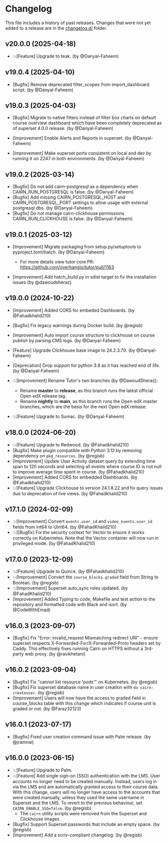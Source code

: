 # Changelog

This file includes a history of past releases. Changes that were not yet added to a release are in the [changelog.d/](./changelog.d) folder.

<!--
⚠️ DO NOT ADD YOUR CHANGES TO THIS FILE! (unless you want to modify existing changelog entries in this file)
Changelog entries are managed by scriv. After you have made some changes to this plugin, create a changelog entry with:

    scriv create

Edit and commit the newly-created file in changelog.d.

If you need to create a new release, create a separate commit just for that. It is important to respect these
instructions, because git commits are used to generate release notes:
  - Modify the version number in `__about__.py`.
  - Collect changelog entries with `scriv collect`
  - The title of the commit should be the same as the new version: "vX.Y.Z".
-->

<!-- scriv-insert-here -->

<a id='changelog-20.0.0'></a>
## v20.0.0 (2025-04-18)

- 💥[Feature] Upgrade to teak. (by @Danyal-Faheem)

<a id='changelog-19.0.4'></a>
## v19.0.4 (2025-04-10)

- [Bugfix] Remove deprecated filter_scopes from import_dashboard script. (by @Danyal-Faheem)

<a id='changelog-19.0.3'></a>
## v19.0.3 (2025-04-03)

- [Bugfix] Migrate to native filters instead of filter box charts on default course overview dashboard which have been completely deprecated as of superset 4.0.0 release. (by @Danyal-Faheem)

- [Improvement] Enable Alerts and Reports in superset. (by @Danyal-Faheem)

- [Improvement] Make superset ports consistent on local and dev by running it on 2247 in both environments. (by @Danyal-Faheem)

<a id='changelog-19.0.2'></a>
## v19.0.2 (2025-03-14)

- [Bugfix] Do not add cairn-postgresql as a dependency when CAIRN_RUN_POSTGRESQL is false. (by @Danyal-Faheem)
- [Bugfix] Add missing CAIRN_POSTGRESQL_HOST and CAIRN_POSTGRESQL_PORT settings to allow usage with external postgresql dbs. (by @Danyal-Faheem)
- [Bugfix] Do not manage cairn-clickhouse permissions CAIRN_RUN_CLICKHOUSE is false. (by @Danyal-Faheem)

<a id='changelog-19.0.1'></a>
## v19.0.1 (2025-03-12)

- [Improvement] Migrate packaging from setup.py/setuptools to pyproject.toml/hatch. (by @Danyal-Faheem)
  - For more details view tutor core PR: https://github.com/overhangio/tutor/pull/1163

- [Improvement] Add hatch_build.py in sdist target to fix the installation issues (by @dawoudsheraz)

<a id='changelog-19.0.0'></a>
## v19.0.0 (2024-10-22)

- [Improvement] Added CORS for embeded Dashboards. (by @Fahadkhalid210)

- [Bugfix] Fix legacy warnings during Docker build. (by @regisb)

- [Improvement] Auto import course structure to clickhouse on course publish by parsing CMS logs. (by @Danyal-Faheem)

- [Feature] Upgrade Clickhouse base image to 24.2.3.70. (by @Danyal-Faheem)

- [Deprecation] Drop support for python 3.8 as it has reached end of life. (by @Danyal-Faheem)

- 💥[Improvement] Rename Tutor's two branches (by @DawoudSheraz):
  * Rename **master** to **release**, as this branch runs the latest official Open edX release tag.
  * Rename **nightly** to **main**, as this branch runs the Open edX master branches, which are the basis for the next Open edX release.

- 💥[Feature] Upgrade to Sumac. (by @Danyal-Faheem)

<a id='changelog-18.0.0'></a>
## v18.0.0 (2024-06-20)

- 💥[Feature] Upgrade to Redwood. (by @Fahadkhalid210)
- [Bugfix] Make plugin compatible with Python 3.12 by removing dependency on `pkg_resources`. (by @regisb)
- [Improvement] Update User Activity dataset query by extending time span to 120 seconds and selecting all events where course ID is not null to improve average time spent in course. (by @Fahadkhalid210)
- [Improvement] Added CORS for embedded Dashboards. (by @Fahadkhalid210)
- 💥[Feature] Upgrade Clickhouse to version 24.1.8.22 and fix query issues due to deprecation of live views. (by @Fahadkhalid210)

<a id='changelog-17.1.0'></a>
## v17.1.0 (2024-02-09)

- 💥[Improvement] Convert `events.user_id` and `video_events.user_id` fields from Int64 to UInt64. (by @FahadKhalid210)
- 💥[[Bugfix] Fix the security context for Vector to ensure it works correctly on Kubernetes. Note that the Vector container will now run in privileged mode. (by @FahadKhalid210)

<a id='changelog-17.0.0'></a>
## v17.0.0 (2023-12-09)

- 💥[Feature] Upgrade to Quince. (by @Fahadkhalid210)
- 💥[Improvement] Convert the `course_blocks.graded` field from String to Boolean. (by @regisb)
- 💥[Improvement] Superset auto_sync roles updated. (by @FahadKhalid210)
- [Improvement] Added Typing to code, Makefile and test action to the repository and formatted code with Black and isort. (by @CodeWithEmad)

<a id='changelog-16.0.3'></a>
## v16.0.3 (2023-09-07)

- [Bugfix] Fix "Error: invalid_request Mismatching redirect URI" - ensure superset respects X-Forwarded-For/X-Forwarded-Proto headers set by Caddy. This effectively fixes running Cairn on HTTPS without a 3rd-party web proxy. (by @ravikhetani)

<a id='changelog-16.0.2'></a>
## v16.0.2 (2023-09-04)

- [Bugfix] Fix "cannot list resource 'pods'" on Kubernetes. (by @regisb)
- [Bugfix] Fix superset database name in user creation with `do cairn-createuser`. (by @regisb)
- [Improvement] Users will now have the access to graded field in course_blocks table with this change which indicates if course unit is graded or not. (by @Faraz32123)

<a id='changelog-16.0.1'></a>
## v16.0.1 (2023-07-17)

- [Bugfix] Fixed user creation command issue with Palm release. (by @jramnai)

<a id='changelog-16.0.0'></a>
## v16.0.0 (2023-06-15)

- 💥[Feature] Upgrade to Palm.
- 💥[Feature] Add single sign-on (SSO) authentication with the LMS. User accounts no longer need to be created manually. Instead, users log in via the LMS and are automatically granted access to their course data. With this change, users will no longer have access to the accounts that were created manually, unless they used the same username in Superset and the LMS. To revert to the previous behaviour, set `CAIRN_ENABLE_SSO=false`. (by @regisb)
    - The `cairn` utility scripts were removed from the Superset and Clickhouse images.
- [Bugfix] Support Superset passwords that include an empty space. (by @regisb)
- [Improvement] Add a scriv-compliant changelog. (by @regisb)

